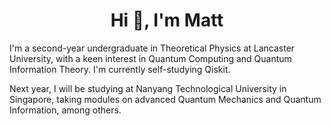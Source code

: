 <h1 align="center">Hi 👋, I'm Matt</h1>

I'm a second-year undergraduate in Theoretical Physics at Lancaster University, with a keen interest in Quantum Computing and Quantum Information Theory. I'm currently self-studying Qiskit.

Next year, I will be studying at Nanyang Technological University in Singapore, taking modules on advanced Quantum Mechanics and Quantum Information, among others.

